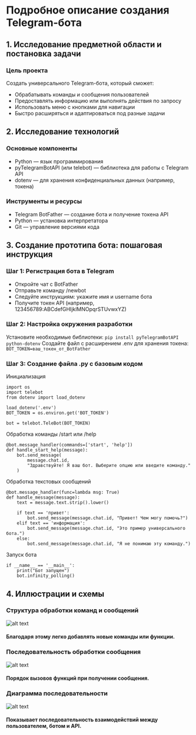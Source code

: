 # Подробное описание создания Telegram-бота

## 1. Исследование предметной области и постановка задачи
### Цель проекта
Создать универсального Telegram-бота, который сможет:

* Обрабатывать команды и сообщения пользователей
* Предоставлять информацию или выполнять действия по запросу
* Использовать меню с кнопками для навигации
* Быстро расширяться и адаптироваться под разные задачи

## 2. Исследование технологий
### Основные компоненты
* Python — язык программирования
* pyTelegramBotAPI (или telebot) — библиотека для работы с Telegram API
* dotenv — для хранения конфиденциальных данных (например, токена)
### Инструменты и ресурсы
* Telegram BotFather — создание бота и получение токена API
* Python — установка интерпретатора
* Git — управление версиями кода

## 3. Создание прототипа бота: пошаговая инструкция
### Шаг 1: Регистрация бота в Telegram
* Откройте чат с BotFather
* Отправьте команду /newbot
* Следуйте инструкциям: укажите имя и username бота
* Получите токен API (например, 123456789:ABCdefGHIjklMNOpqrSTUvwxYZ)

### Шаг 2: Настройка окружения разработки
Установите необходимые библиотеки:
```pip install pyTelegramBotAPI python-dotenv```
Создайте файл с расширением .env для хранения токена:
```BOT_TOKEN=ваш_токен_от_BotFather```

### Шаг 3: Создание файла .py с базовым кодом
Инициализация
```
import os
import telebot
from dotenv import load_dotenv

load_dotenv('.env')
BOT_TOKEN = os.environ.get('BOT_TOKEN')

bot = telebot.TeleBot(BOT_TOKEN)
```
Обработка команды /start или /help
```
@bot.message_handler(commands=['start', 'help'])
def handle_start_help(message):
    bot.send_message(
        message.chat.id,
        "Здравствуйте! Я ваш бот. Выберите опцию или введите команду."
    )
```
Обработка текстовых сообщений
```
@bot.message_handler(func=lambda msg: True)
def handle_message(message):
    text = message.text.strip().lower()

    if text == 'привет':
        bot.send_message(message.chat.id, "Привет! Чем могу помочь?")
    elif text == 'информация':
        bot.send_message(message.chat.id, "Это пример универсального бота.")
    else:
        bot.send_message(message.chat.id, "Я не понимаю эту команду.")
```
Запуск бота
```
if __name__ == '__main__':
    print("Бот запущен")
    bot.infinity_polling() 
```

## 4. Иллюстрации и схемы

### Структура обработки команд и сообщений
![alt text](image.png)
#### Благодаря этому легко добавлять новые команды или функции.

### Последовательность обработки сообщения
![alt text](image-1.png)
#### Порядок вызовов функций при получении сообщения.

### Диаграмма последовательности
![alt text](image-2.png)
#### Показывает последовательность взаимодействий между пользователем, ботом и API.










